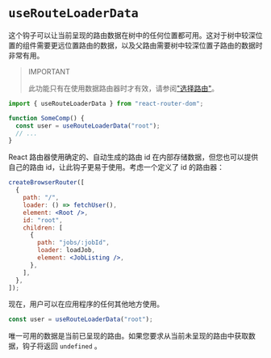 # `useRouteLoaderData`

这个钩子可以让当前呈现的路由数据在树中的任何位置都可用。这对于树中较深位置的组件需要更远位置路由的数据，以及父路由需要树中较深位置子路由的数据时非常有用。

> IMPORTANT
>
> 此功能只有在使用数据路由器时才有效，请参阅["选择路由"](https://reactrouter.com/en/main/routers/picking-a-router)。

```jsx
import { useRouteLoaderData } from "react-router-dom";

function SomeComp() {
  const user = useRouteLoaderData("root");
  // ...
}
```

React 路由器使用确定的、自动生成的路由 id 在内部存储数据，但您也可以提供自己的路由 id，让此钩子更易于使用。考虑一个定义了 id 的路由器：

```jsx
createBrowserRouter([
  {
    path: "/",
    loader: () => fetchUser(),
    element: <Root />,
    id: "root",
    children: [
      {
        path: "jobs/:jobId",
        loader: loadJob,
        element: <JobListing />,
      },
    ],
  },
]);
```

现在，用户可以在应用程序的任何其他地方使用。

```jsx
const user = useRouteLoaderData("root");
```

唯一可用的数据是当前已呈现的路由。如果您要求从当前未呈现的路由中获取数据，钩子将返回 `undefined` 。